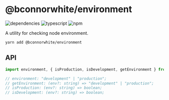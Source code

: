 # @bconnorwhite/environment
![dependencies](https://img.shields.io/david/bconnorwhite/environment)
![typescript](https://img.shields.io/github/languages/top/bconnorwhite/environment)
![npm](https://img.shields.io/npm/v/@bconnorwhite/environment)

A utility for checking node environment.

```
yarn add @bconnorwhite/environment
```
## API
```js
import environment, { isProduction, isDevelopment, getEnvironment } from "@bconnorwhite/environment";

// environment: "development" | "production";
// getEnvironment: (env?: string) => "development" | "production";
// isProduction: (env?: string) => boolean;
// isDevelopment: (env?: string) => boolean;
```
